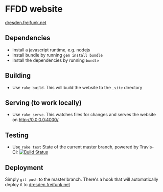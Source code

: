 FFDD website
============================
[dresden.freifunk.net](http://dresden.freifunk.net)

## Dependencies
 - Install a javascript runtime, e.g. nodejs
 - Install bundle by running `gem install bundle`
 - Install the dependencies by running `bundle`

## Building
 - Use `rake build`. This will build the website to the `_site` directory

## Serving (to work locally)
 - Use `rake serve`. This watches files for changes and serves the website on http://0.0.0.0:4000/

## Testing
 - Use `rake test`
State of the current master branch, powered by Travis-CI:
[![Build Status](https://travis-ci.org/Freifunk-Dresden/dresden.freifunk.net.svg?branch=master)](https://travis-ci.org/Freifunk-Dresden/dresden.freifunk.net)

## Deployment
Simply `git push` to the master branch. There's a hook that will automatically deploy it to [dresden.freifunk.net](dresden.freifunk.net)
